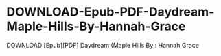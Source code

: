# DOWNLOAD-Epub-PDF-Daydream-Maple-Hills-By-Hannah-Grace
DOWNLOAD [Epub][PDF] Daydream (Maple Hills By : Hannah  Grace
